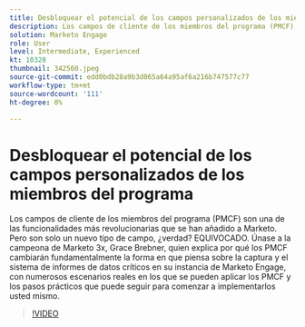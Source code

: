 ```yaml
---
title: Desbloquear el potencial de los campos personalizados de los miembros del programa
description: Los campos de cliente de los miembros del programa (PMCF) son una de las funcionalidades más revolucionarias que se han añadido a Marketo.
solution: Marketo Engage
role: User
level: Intermediate, Experienced
kt: 10328
thumbnail: 342560.jpeg
source-git-commit: edd0bdb28a9b3d065a64a95af6a216b747577c77
workflow-type: tm+mt
source-wordcount: '111'
ht-degree: 0%

---
```


# Desbloquear el potencial de los campos personalizados de los miembros del programa

Los campos de cliente de los miembros del programa (PMCF) son una de las funcionalidades más revolucionarias que se han añadido a Marketo. Pero son solo un nuevo tipo de campo, ¿verdad? EQUIVOCADO. Únase a la campeona de Marketo 3x, Grace Brebner, quien explica por qué los PMCF cambiarán fundamentalmente la forma en que piensa sobre la captura y el sistema de informes de datos críticos en su instancia de Marketo Engage, con numerosos escenarios reales en los que se pueden aplicar los PMCF y los pasos prácticos que puede seguir para comenzar a implementarlos usted mismo.

>[!VIDEO](https://video.tv.adobe.com/v/342560/?quality=12&learn=on)
